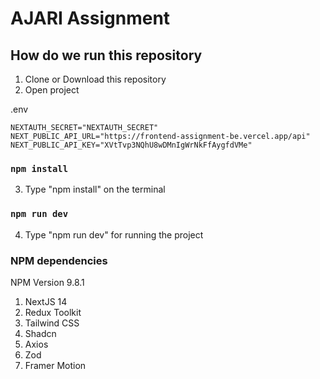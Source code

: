 # AJARI Assignment

## How do we run this repository

1. Clone or Download this repository
2. Open project

.env

```env
NEXTAUTH_SECRET="NEXTAUTH_SECRET"
NEXT_PUBLIC_API_URL="https://frontend-assignment-be.vercel.app/api"
NEXT_PUBLIC_API_KEY="XVtTvp3NQhU8wDMnIgWrNkFfAygfdVMe"
```

### `npm install`

3. Type "npm install" on the terminal

### `npm run dev`

4. Type "npm run dev" for running the project

### NPM dependencies

NPM Version 9.8.1

1. NextJS 14
2. Redux Toolkit
3. Tailwind CSS
4. Shadcn
5. Axios
6. Zod
7. Framer Motion
